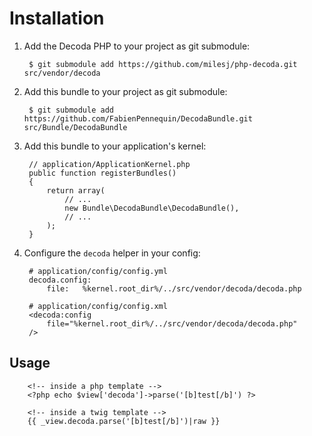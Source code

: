 Installation
============

1. Add the Decoda PHP to your project as git submodule:

        $ git submodule add https://github.com/milesj/php-decoda.git src/vendor/decoda

2. Add this bundle to your project as git submodule:

        $ git submodule add https://github.com/FabienPennequin/DecodaBundle.git src/Bundle/DecodaBundle

3. Add this bundle to your application's kernel:

        // application/ApplicationKernel.php
        public function registerBundles()
        {
            return array(
                // ...
                new Bundle\DecodaBundle\DecodaBundle(),
                // ...
            );
        }

4. Configure the `decoda` helper in your config:

        # application/config/config.yml
        decoda.config:
            file:   %kernel.root_dir%/../src/vendor/decoda/decoda.php

        # application/config/config.xml
        <decoda:config
            file="%kernel.root_dir%/../src/vendor/decoda/decoda.php"
        />

Usage
-----

        <!-- inside a php template -->
        <?php echo $view['decoda']->parse('[b]test[/b]') ?>

        <!-- inside a twig template -->
        {{ _view.decoda.parse('[b]test[/b]')|raw }}
